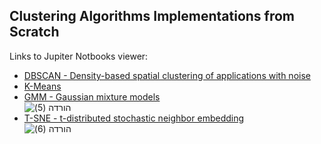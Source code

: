 ## Clustering Algorithms Implementations from Scratch

Links to Jupiter Notbooks viewer:

- [DBSCAN - Density-based spatial clustering of applications with noise](https://nbviewer.jupyter.org/github/dvircohen0/Machine-Learning-Algorithms-From-Scratch/blob/main/clustering/DBscan.ipynb) 
- [K-Means](https://github.com/dvircohen0/Machine-Learning-Algorithms-From-Scratch/blob/main/clustering/kmeans.ipynb) 
- [GMM - Gaussian mixture models](https://nbviewer.jupyter.org/github/dvircohen0/Machine-Learning-Algorithms-From-Scratch/blob/main/clustering/GMM.ipynb) \
![הורדה (5)](https://user-images.githubusercontent.com/61738534/118111631-a6619980-b3ec-11eb-87e4-112c352b5f86.png)
- [T-SNE - t-distributed stochastic neighbor embedding](https://nbviewer.jupyter.org/github/dvircohen0/Machine-Learning-Algorithms-From-Scratch/blob/main/clustering/Tsne.ipynb) \
![הורדה (6)](https://user-images.githubusercontent.com/61738534/118111587-95188d00-b3ec-11eb-890c-df7dc1cf2630.png)


